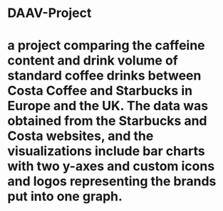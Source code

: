 # DAAV-Project
# a project comparing the caffeine content and drink volume of standard coffee drinks between Costa Coffee and Starbucks in Europe and the UK. The data was obtained from the Starbucks and Costa websites, and the visualizations include bar charts with two y-axes and custom icons and logos representing the brands put into one graph.
